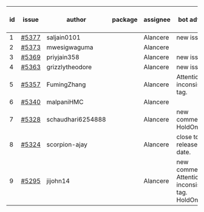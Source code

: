 | id | issue | author | package | assignee | bot advice | created date of issue | target release date | date from target |
| ------ | ------ | ------ | ------ | ------ | ------ | ------ | ------ | :-----: |
| 1 | [#5377](https://github.com/Azure/sdk-release-request/issues/5377) | saljain0101 |  | Alancere | new issue. | 07-26 | 08-22 |  |
| 2 | [#5373](https://github.com/Azure/sdk-release-request/issues/5373) | mwesigwaguma |  | Alancere |  | 07-24 | 07-26 |  |
| 3 | [#5369](https://github.com/Azure/sdk-release-request/issues/5369) | priyjain358 |  | Alancere | new issue. | 07-24 | 08-22 |  |
| 4 | [#5363](https://github.com/Azure/sdk-release-request/issues/5363) | grizzlytheodore |  | Alancere | new issue. | 07-18 | 08-23 |  |
| 5 | [#5357](https://github.com/Azure/sdk-release-request/issues/5357) | FumingZhang |  | Alancere | Attention to inconsistent tag. | 07-18 | 08-22 |  |
| 6 | [#5340](https://github.com/Azure/sdk-release-request/issues/5340) | malpaniHMC |  | Alancere |  | 07-18 | 08-23 |  |
| 7 | [#5328](https://github.com/Azure/sdk-release-request/issues/5328) | schaudhari6254888 |  | Alancere | new comment. HoldOn. | 07-10 | 07-24 |  |
| 8 | [#5324](https://github.com/Azure/sdk-release-request/issues/5324) | scorpion-ajay |  | Alancere | close to release date. | 07-09 | 07-31 | 1 |
| 9 | [#5295](https://github.com/Azure/sdk-release-request/issues/5295) | jijohn14 |  | Alancere | new comment. Attention to inconsistent tag. HoldOn. | 06-25 | 07-26 |  |
